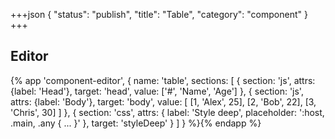 +++json
{
  "status": "publish",
  "title": "Table",
  "category": "component"
}
+++

## Editor

{%
  app 'component-editor', {
    name: 'table',
    sections: [
      {
        section: 'js',
        attrs: {label: 'Head'},
        target: 'head',
        value: ['#', 'Name', 'Age']
      },
      {
        section: 'js',
        attrs: {label: 'Body'},
        target: 'body',
        value: [
          [1, 'Alex', 25],
          [2, 'Bob', 22],
          [3, 'Chris', 30]
        ]
      },
      {
        section: 'css',
        attrs: {
          label: 'Style deep',
          placeholder: ':host, .main, .any { ... }'
        },
        target: 'styleDeep'
      }
    ]
  }
%}{% endapp %}
